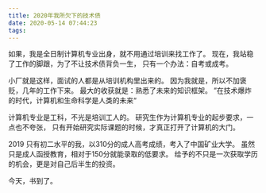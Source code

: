 ```yaml
---
title: 2020年我所欠下的技术债
date: 2020-05-14 07:44:23
tags:
---
```


如果，我是全日制计算机专业出身，就不用通过培训来找工作了。
现在，我站稳了工作的脚跟，为了不让技术债背负一生，
只有一个办法：自考或成考。

小厂就是这样，面试的人都是从培训机构里出来的。
因为我就是，所以不加褒贬，几年的工作下来。
最大的收获就是：熟悉了未来的知识框架。
”在技术爆炸的时代，计算机和生命科学是人类的未来“

计算机专业是工科，不光是培训工人的。
研究生作为计算机专业的起步要求，一点也不夸张，
只有开始研究实际课题的时候，才真正打开了计算机的大门。

2019 只有初二水平的我，以310分的成人高考成绩，考入了中国矿业大学。
虽然只是成人函授教育，相对于150分就能录取的低要求。
给予的不只是一次获取学历的机会，更是对自己后半生的投资。

今天，书到了。
